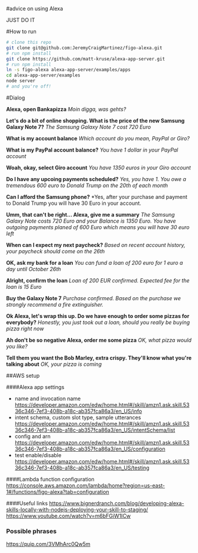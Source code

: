 #advice on using Alexa

JUST DO IT

#How to run

```bash
# clone this repo
git clone git@github.com:JeremyCraigMartinez/figo-alexa.git
# run npm install
git clone https://github.com/matt-kruse/alexa-app-server.git
# run npm install
ln -s figo-alexa alexa-app-server/examples/apps
cd alexa-app-server/examples
node server
# and you're off!
```

#Dialog

**Alexa, open Bankapizza**
*Moin digga, was gehts?*

**Let's do a bit of online shopping. What is the price of the new Samsung Galaxy Note 7?**
*The Samsung Galaxy Note 7 cost 720 Euro*

**What is my account balance**
*Which account do you mean, PayPal or Giro?*

**What is my PayPal account balance?**
*You have 1 dollar in your PayPal account*

**Woah, okay, select Giro account**
*You have 1350 euros in your Giro account*

**Do I have any upcoing payments scheduled?**
*Yes, you have 1. You owe a tremendous 600 euro to Donald Trump on the 20th of each month*

**Can I afford the Samsung phone?**
*Yes, after your purchase and payment to Donald Trump you will have 30 Euro in your account.

**Umm, that can't be right... Alexa, give me a summary**
*The Samsung Galaxy Note costs 720 Euro and your Balance is 1350 Euro. You have  outgoing payments planed of 600 Euro which means you will have 30 euro left*

**When can I expect my next paycheck?**
*Based on recent account history, your paycheck should come on the 26th*

**OK, ask my bank for a loan**
*You can fund a loan of 200 euro for 1 euro a day until October 26th*

**Alright, confirm the loan**
*Loan of 200 EUR confirmed. Expected fee for the loan is 15 Euro*

**Buy the Galaxy Note 7**
*Purchase confirmed.  Based on the purchase we strongly recommend a fire extinguisher.*

**Ok Alexa, let's wrap this up. Do we have enough to order some pizzas for everybody?**
*Honestly, you just took out a loan, should you really be buying pizza right now*

**Ah don't be so negative Alexa, order me some pizza**
*OK, what pizza would you like?*

**Tell them you want the Bob Marley, extra crispy. They'll know what you're talking about**
*OK, your pizza is coming*

##AWS setup

####Alexa app settings
* name and invocation name https://developer.amazon.com/edw/home.html#/skill/amzn1.ask.skill.5336c346-7ef3-408b-a18c-ab357fca86a3/en_US/info
* intent schema, custom slot type, sample utterances
https://developer.amazon.com/edw/home.html#/skill/amzn1.ask.skill.5336c346-7ef3-408b-a18c-ab357fca86a3/en_US/intentSchema/list
* config and arn
https://developer.amazon.com/edw/home.html#/skill/amzn1.ask.skill.5336c346-7ef3-408b-a18c-ab357fca86a3/en_US/configuration
* test enable/disable
https://developer.amazon.com/edw/home.html#/skill/amzn1.ask.skill.5336c346-7ef3-408b-a18c-ab357fca86a3/en_US/testing

####Lambda function configuration
https://console.aws.amazon.com/lambda/home?region=us-east-1#/functions/figo-alexa?tab=configuration

####Useful links
https://www.bignerdranch.com/blog/developing-alexa-skills-locally-with-nodejs-deploying-your-skill-to-staging/
https://www.youtube.com/watch?v=m6bFGiW1ICw

### Possible phrases
https://quip.com/3VMhArc0Qw5m
